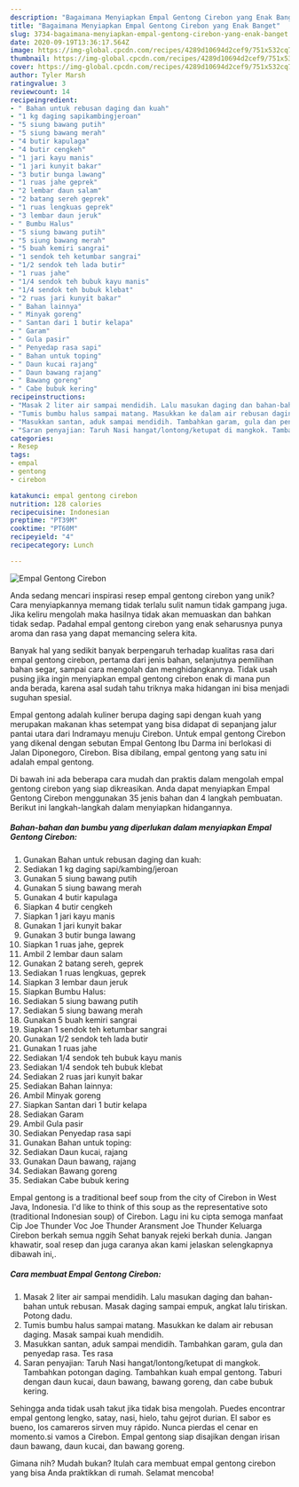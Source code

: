 ```yaml
---
description: "Bagaimana Menyiapkan Empal Gentong Cirebon yang Enak Banget"
title: "Bagaimana Menyiapkan Empal Gentong Cirebon yang Enak Banget"
slug: 3734-bagaimana-menyiapkan-empal-gentong-cirebon-yang-enak-banget
date: 2020-09-19T13:36:17.564Z
image: https://img-global.cpcdn.com/recipes/4289d10694d2cef9/751x532cq70/empal-gentong-cirebon-foto-resep-utama.jpg
thumbnail: https://img-global.cpcdn.com/recipes/4289d10694d2cef9/751x532cq70/empal-gentong-cirebon-foto-resep-utama.jpg
cover: https://img-global.cpcdn.com/recipes/4289d10694d2cef9/751x532cq70/empal-gentong-cirebon-foto-resep-utama.jpg
author: Tyler Marsh
ratingvalue: 3
reviewcount: 14
recipeingredient:
- " Bahan untuk rebusan daging dan kuah"
- "1 kg daging sapikambingjeroan"
- "5 siung bawang putih"
- "5 siung bawang merah"
- "4 butir kapulaga"
- "4 butir cengkeh"
- "1 jari kayu manis"
- "1 jari kunyit bakar"
- "3 butir bunga lawang"
- "1 ruas jahe geprek"
- "2 lembar daun salam"
- "2 batang sereh geprek"
- "1 ruas lengkuas geprek"
- "3 lembar daun jeruk"
- " Bumbu Halus"
- "5 siung bawang putih"
- "5 siung bawang merah"
- "5 buah kemiri sangrai"
- "1 sendok teh ketumbar sangrai"
- "1/2 sendok teh lada butir"
- "1 ruas jahe"
- "1/4 sendok teh bubuk kayu manis"
- "1/4 sendok teh bubuk klebat"
- "2 ruas jari kunyit bakar"
- " Bahan lainnya"
- " Minyak goreng"
- " Santan dari 1 butir kelapa"
- " Garam"
- " Gula pasir"
- " Penyedap rasa sapi"
- " Bahan untuk toping"
- " Daun kucai rajang"
- " Daun bawang rajang"
- " Bawang goreng"
- " Cabe bubuk kering"
recipeinstructions:
- "Masak 2 liter air sampai mendidih. Lalu masukan daging dan bahan-bahan untuk rebusan. Masak daging sampai empuk, angkat lalu tiriskan. Potong dadu."
- "Tumis bumbu halus sampai matang. Masukkan ke dalam air rebusan daging. Masak sampai kuah mendidih."
- "Masukkan santan, aduk sampai mendidih. Tambahkan garam, gula dan penyedap rasa. Tes rasa"
- "Saran penyajian: Taruh Nasi hangat/lontong/ketupat di mangkok. Tambahkan potongan daging. Tambahkan kuah empal gentong. Taburi dengan daun kucai, daun bawang, bawang goreng, dan cabe bubuk kering."
categories:
- Resep
tags:
- empal
- gentong
- cirebon

katakunci: empal gentong cirebon 
nutrition: 128 calories
recipecuisine: Indonesian
preptime: "PT39M"
cooktime: "PT60M"
recipeyield: "4"
recipecategory: Lunch

---
```



![Empal Gentong Cirebon](https://img-global.cpcdn.com/recipes/4289d10694d2cef9/751x532cq70/empal-gentong-cirebon-foto-resep-utama.jpg)

Anda sedang mencari inspirasi resep empal gentong cirebon yang unik? Cara menyiapkannya memang tidak terlalu sulit namun tidak gampang juga. Jika keliru mengolah maka hasilnya tidak akan memuaskan dan bahkan tidak sedap. Padahal empal gentong cirebon yang enak seharusnya punya aroma dan rasa yang dapat memancing selera kita.

Banyak hal yang sedikit banyak berpengaruh terhadap kualitas rasa dari empal gentong cirebon, pertama dari jenis bahan, selanjutnya pemilihan bahan segar, sampai cara mengolah dan menghidangkannya. Tidak usah pusing jika ingin menyiapkan empal gentong cirebon enak di mana pun anda berada, karena asal sudah tahu triknya maka hidangan ini bisa menjadi suguhan spesial.

Empal gentong adalah kuliner berupa daging sapi dengan kuah yang merupakan makanan khas setempat yang bisa didapat di sepanjang jalur pantai utara dari Indramayu menuju Cirebon. Untuk empal gentong Cirebon yang dikenal dengan sebutan Empal Gentong Ibu Darma ini berlokasi di Jalan Diponegoro, Cirebon. Bisa dibilang, empal gentong yang satu ini adalah empal gentong.


Di bawah ini ada beberapa cara mudah dan praktis dalam mengolah empal gentong cirebon yang siap dikreasikan. Anda dapat menyiapkan Empal Gentong Cirebon menggunakan 35 jenis bahan dan 4 langkah pembuatan. Berikut ini langkah-langkah dalam menyiapkan hidangannya.

<!--inarticleads1-->

##### Bahan-bahan dan bumbu yang diperlukan dalam menyiapkan Empal Gentong Cirebon:

1. Gunakan  Bahan untuk rebusan daging dan kuah:
1. Sediakan 1 kg daging sapi/kambing/jeroan
1. Gunakan 5 siung bawang putih
1. Gunakan 5 siung bawang merah
1. Gunakan 4 butir kapulaga
1. Siapkan 4 butir cengkeh
1. Siapkan 1 jari kayu manis
1. Gunakan 1 jari kunyit bakar
1. Gunakan 3 butir bunga lawang
1. Siapkan 1 ruas jahe, geprek
1. Ambil 2 lembar daun salam
1. Gunakan 2 batang sereh, geprek
1. Sediakan 1 ruas lengkuas, geprek
1. Siapkan 3 lembar daun jeruk
1. Siapkan  Bumbu Halus:
1. Sediakan 5 siung bawang putih
1. Sediakan 5 siung bawang merah
1. Gunakan 5 buah kemiri sangrai
1. Siapkan 1 sendok teh ketumbar sangrai
1. Gunakan 1/2 sendok teh lada butir
1. Gunakan 1 ruas jahe
1. Sediakan 1/4 sendok teh bubuk kayu manis
1. Sediakan 1/4 sendok teh bubuk klebat
1. Sediakan 2 ruas jari kunyit bakar
1. Sediakan  Bahan lainnya:
1. Ambil  Minyak goreng
1. Siapkan  Santan dari 1 butir kelapa
1. Sediakan  Garam
1. Ambil  Gula pasir
1. Sediakan  Penyedap rasa sapi
1. Gunakan  Bahan untuk toping:
1. Sediakan  Daun kucai, rajang
1. Gunakan  Daun bawang, rajang
1. Sediakan  Bawang goreng
1. Sediakan  Cabe bubuk kering


Empal gentong is a traditional beef soup from the city of Cirebon in West Java, Indonesia. I&#39;d like to think of this soup as the representative soto (traditional Indonesian soup) of Cirebon. Lagu ini ku cipta semoga manfaat Cip Joe Thunder Voc Joe Thunder Aransment Joe Thunder Keluarga Cirebon berkah semua nggih Sehat banyak rejeki berkah dunia. Jangan khawatir, soal resep dan juga caranya akan kami jelaskan selengkapnya dibawah ini,. 

<!--inarticleads2-->

##### Cara membuat Empal Gentong Cirebon:

1. Masak 2 liter air sampai mendidih. Lalu masukan daging dan bahan-bahan untuk rebusan. Masak daging sampai empuk, angkat lalu tiriskan. Potong dadu.
1. Tumis bumbu halus sampai matang. Masukkan ke dalam air rebusan daging. Masak sampai kuah mendidih.
1. Masukkan santan, aduk sampai mendidih. Tambahkan garam, gula dan penyedap rasa. Tes rasa
1. Saran penyajian: Taruh Nasi hangat/lontong/ketupat di mangkok. Tambahkan potongan daging. Tambahkan kuah empal gentong. Taburi dengan daun kucai, daun bawang, bawang goreng, dan cabe bubuk kering.


Sehingga anda tidak usah takut jika tidak bisa mengolah. Puedes encontrar empal gentong lengko, satay, nasi, hielo, tahu gejrot durian. El sabor es bueno, los camareros sirven muy rápido. Nunca pierdas el cenar en momento.si vamos a Cirebon. Empal gentong siap disajikan dengan irisan daun bawang, daun kucai, dan bawang goreng. 

Gimana nih? Mudah bukan? Itulah cara membuat empal gentong cirebon yang bisa Anda praktikkan di rumah. Selamat mencoba!
